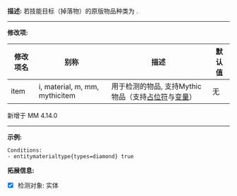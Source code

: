 **描述:** 若技能目标（掉落物）的原版物品种类为 .

---

**修改项:**

| 修改项名  | 别称           | 描述                      | 默认值 |
| --------- | -------------- | ------------------------- | --- |
| item | i, material, m, mm, mythicitem | 用于检测的物品, 支持Mythic物品（支持[占位符](/技能/占位符)与[变量](/技能/变量)） | 无 |

新增于 MM 4.14.0

---

**示例:**

```
Conditions:
- entitymaterialtype{types=diamond} true
```

**拓展信息:**

- [x] 检测对象: 实体